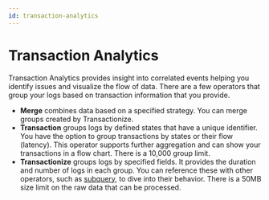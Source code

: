 ```yaml
---
id: transaction-analytics
---
```


# Transaction Analytics

Transaction Analytics provides insight into correlated events helping
you identify issues and visualize the flow of data. There are a few
operators that group your logs based on transaction information that you
provide.

-   **Merge** combines data based on a specified strategy. You can merge
    groups created by Transactionize. 
-   **Transaction** groups logs by defined states that have a unique
    identifier. You have the option to group transactions by states or
    their flow (latency). This operator supports further aggregation and
    can show your transactions in a flow chart. There is a 10,000 group
    limit.
-   **Transactionize** groups logs by specified fields. It provides the
    duration and number of logs in each group. You can reference these
    with other operators, such
    as [subquery](../Subqueries.md "Subqueries"), to dive into their
    behavior. There is a 50MB size limit on the raw data that can be
    processed.
